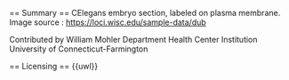 == Summary ==
CElegans embryo section, labeled on plasma membrane.
Image source : 
https://loci.wisc.edu/sample-data/dub

Contributed by William Mohler
Department Health Center
Institution University of Connecticut-Farmington


== Licensing ==
{{uwl}}
